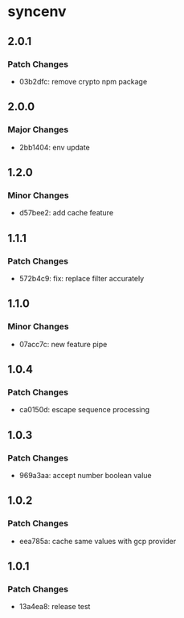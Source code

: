 # syncenv

## 2.0.1

### Patch Changes

- 03b2dfc: remove crypto npm package

## 2.0.0

### Major Changes

- 2bb1404: env update

## 1.2.0

### Minor Changes

- d57bee2: add cache feature

## 1.1.1

### Patch Changes

- 572b4c9: fix: replace filter accurately

## 1.1.0

### Minor Changes

- 07acc7c: new feature pipe

## 1.0.4

### Patch Changes

- ca0150d: escape sequence processing

## 1.0.3

### Patch Changes

- 969a3aa: accept number boolean value

## 1.0.2

### Patch Changes

- eea785a: cache same values with gcp provider

## 1.0.1

### Patch Changes

- 13a4ea8: release test
